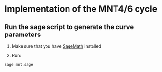 # Implementation of the MNT4/6 cycle

## Run the sage script to generate the curve parameters

1. Make sure that you have [SageMath](https://www.sagemath.org/) installed

2. Run:
```bash
sage mnt.sage
```
